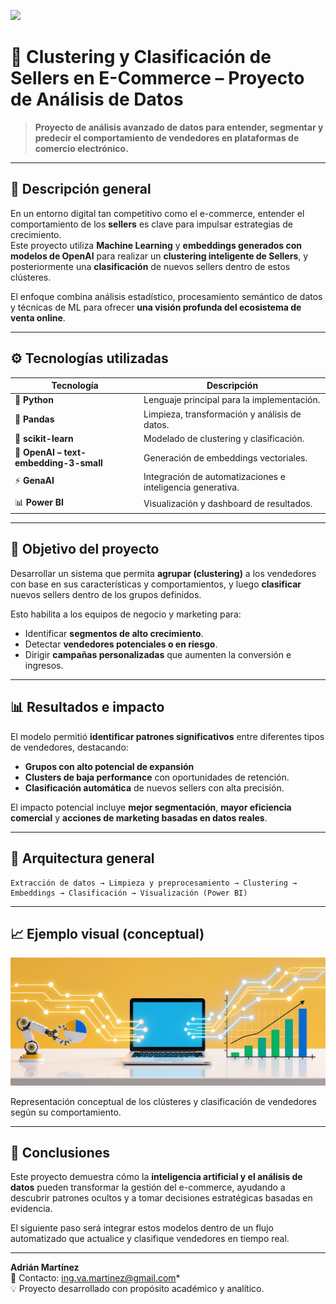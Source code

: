 ![](src/image/meli7.png)
# 🧩 Clustering y Clasificación de Sellers en E-Commerce – Proyecto de Análisis de Datos

> **Proyecto de análisis avanzado de datos para entender, segmentar y predecir el comportamiento de vendedores en plataformas de comercio electrónico.**

---

## 🧠 Descripción general
En un entorno digital tan competitivo como el e-commerce, entender el comportamiento de los **sellers** es clave para impulsar estrategias de crecimiento.  
Este proyecto utiliza **Machine Learning** y **embeddings generados con modelos de OpenAI** para realizar un **clustering inteligente de Sellers**, y posteriormente una **clasificación** de nuevos sellers dentro de estos clústeres.  

El enfoque combina análisis estadístico, procesamiento semántico de datos y técnicas de ML para ofrecer **una visión profunda del ecosistema de venta online**.

---

## ⚙️ Tecnologías utilizadas

| Tecnología | Descripción |
|-------------|-------------|
| 🐍 **Python** | Lenguaje principal para la implementación. |
| 🧮 **Pandas** | Limpieza, transformación y análisis de datos. |
| 🤖 **scikit-learn** | Modelado de clustering y clasificación. |
| 🧠 **OpenAI – text-embedding-3-small** | Generación de embeddings vectoriales. |
| ⚡ **GenaAI** | Integración de automatizaciones e inteligencia generativa. |
| 📊 **Power BI** | Visualización y dashboard de resultados. |

---

## 🎯 Objetivo del proyecto
Desarrollar un sistema que permita **agrupar (clustering)** a los vendedores con base en sus características y comportamientos, y luego **clasificar** nuevos sellers dentro de los grupos definidos.  

Esto habilita a los equipos de negocio y marketing para:
- Identificar **segmentos de alto crecimiento**.  
- Detectar **vendedores potenciales o en riesgo**.  
- Dirigir **campañas personalizadas** que aumenten la conversión e ingresos.

---

## 📊 Resultados e impacto
El modelo permitió **identificar patrones significativos** entre diferentes tipos de vendedores, destacando:
- **Grupos con alto potencial de expansión**  
- **Clusters de baja performance** con oportunidades de retención.  
- **Clasificación automática** de nuevos sellers con alta precisión.  

El impacto potencial incluye **mejor segmentación**, **mayor eficiencia comercial** y **acciones de marketing basadas en datos reales**.

---

## 🧩 Arquitectura general

```
Extracción de datos → Limpieza y preprocesamiento → Clustering → Embeddings → Clasificación → Visualización (Power BI)
```

---

## 📈 Ejemplo visual (conceptual)

![](src/image/meli6.png) 

Representación conceptual de los clústeres y clasificación de vendedores según su comportamiento.

---

## 🚀 Conclusiones
Este proyecto demuestra cómo la **inteligencia artificial y el análisis de datos** pueden transformar la gestión del e-commerce, ayudando a descubrir patrones ocultos y a tomar decisiones estratégicas basadas en evidencia.  

El siguiente paso será integrar estos modelos dentro de un flujo automatizado que actualice y clasifique vendedores en tiempo real.  

---


**Adrián Martínez**  
📧 Contacto: ing.va.martinez@gmail.com*  
💡 Proyecto desarrollado con propósito académico y analítico.
